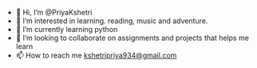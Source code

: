 - 👋 Hi, I’m @PriyaKshetri
- 👀 I’m interested in learning. reading, music and adventure.
- 🌱 I’m currently learning python
- 💞️ I’m looking to collaborate on assignments and projects that helps me learn 
- 📫 How to reach me kshetripriya934@gmail.com

<!---
PriyaKshetri/PriyaKshetri is a ✨ special ✨ repository because its `README.md` (this file) appears on your GitHub profile.
You can click the Preview link to take a look at your changes.
--->
